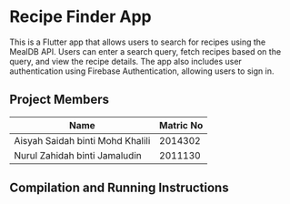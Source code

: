 # Recipe Finder App

This is a Flutter app that allows users to search for recipes using the MealDB API. Users can enter a search query, fetch recipes based on the query, and view the recipe details. The app also includes user authentication using Firebase Authentication, allowing users to sign in.

## Project Members

| Name                                 | Matric No      |
| ------------------------------------ | -------------- |
| Aisyah Saidah binti Mohd Khalili     | 2014302        |
| Nurul Zahidah binti Jamaludin        | 2011130        |

## Compilation and Running Instructions





